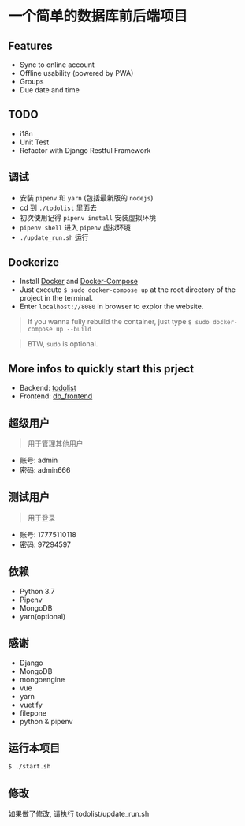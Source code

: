 # 一个简单的数据库前后端项目

## Features

* Sync to online account
* Offline usability (powered by PWA)
* Groups
* Due date and time 

## TODO

* i18n
* Unit Test
* Refactor with Django Restful Framework

## 调试

* 安装 `pipenv` 和 `yarn` (包括最新版的 `nodejs`)
* cd 到 `./todolist` 里面去
* 初次使用记得 `pipenv install` 安装虚拟环境
* `pipenv shell` 进入 `pipenv` 虚拟环境
* `./update_run.sh` 运行

## Dockerize

* Install [Docker](https://docs.docker.com/install/) and [Docker-Compose](https://docs.docker.com/compose/install/)
* Just execute `$ sudo docker-compose up` at the root directory of the project in the terminal.
* Enter `localhost://8080` in browser to explor the website.

> If you wanna fully rebuild the container, just type `$ sudo docker-compose up --build`

> BTW, `sudo` is optional.

## More infos to quickly start this prject

* Backend: [todolist](./todolist)
* Frontend: [db_frontend](./todolist/frontend)

## 超级用户

> 用于管理其他用户

* 账号: admin
* 密码: admin666

## 测试用户

> 用于登录

* 账号: 17775110118
* 密码: 97294597

## 依赖

* Python 3.7
* Pipenv
* MongoDB
* yarn(optional)

## 感谢

* Django
* MongoDB
* mongoengine
* vue
* yarn
* vuetify
* filepone
* python & pipenv

## 运行本项目

```bash
$ ./start.sh
```

## 修改

如果做了修改, 请执行 todolist/update\_run.sh
